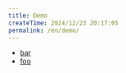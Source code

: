 ```yaml
---
title: Demo
createTime: 2024/12/23 20:17:05
permalink: /en/demo/
---
```


- [bar](./bar.md)
- [foo](./foo.md)
